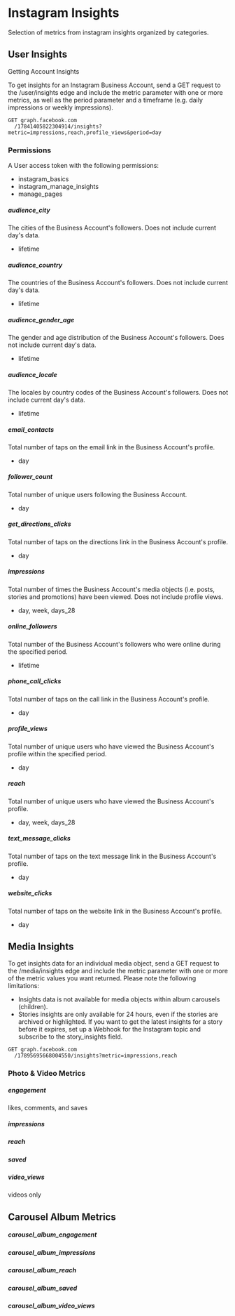 # Instagram Insights

Selection of metrics from instagram insights organized by categories.

## User Insights
Getting Account Insights

To get insights for an Instagram Business Account, send a GET request to the /user/insights edge and include the metric parameter with one or more metrics, as well as the period parameter and a timeframe (e.g. daily impressions or weekly impressions).

```
GET graph.facebook.com
  /17841405822304914/insights?metric=impressions,reach,profile_views&period=day
```

### Permissions
A User access token with the following permissions:

- instagram_basics
- instagram_manage_insights
- manage_pages

##### audience_city
The cities of the Business Account's followers. Does not include current day's data.
- lifetime
##### audience_country
The countries of the Business Account's followers. Does not include current day's data.
- lifetime
##### audience_gender_age
The gender and age distribution of the Business Account's followers. Does not include current day's data.
- lifetime
##### audience_locale
The locales by country codes of the Business Account's followers. Does not include current day's data.
- lifetime
##### email_contacts
Total number of taps on the email link in the Business Account's profile.
- day
##### follower_count
Total number of unique users following the Business Account.
- day
##### get_directions_clicks
Total number of taps on the directions link in the Business Account's profile.
- day
##### impressions
Total number of times the Business Account's media objects (i.e. posts, stories and promotions) have been viewed. Does not include profile views.
- day, week, days_28
##### online_followers
Total number of the Business Account's followers who were online during the specified period.
- lifetime
##### phone_call_clicks
Total number of taps on the call link in the Business Account's profile.
- day
##### profile_views
Total number of unique users who have viewed the Business Account's profile within the specified period.
- day
##### reach
Total number of unique users who have viewed the Business Account's profile.
- day, week, days_28
##### text_message_clicks
Total number of taps on the text message link in the Business Account's profile.
- day
##### website_clicks
Total number of taps on the website link in the Business Account's profile.
- day

## Media Insights
To get insights data for an individual media object, send a GET request to the /media/insights edge and include the metric parameter with one or more of the metric values you want returned. Please note the following limitations:

- Insights data is not available for media objects within album carousels (children).
- Stories insights are only available for 24 hours, even if the stories are archived or highlighted. If you want to get the latest insights for a story before it expires, set up a Webhook for the Instagram topic and subscribe to the story_insights field.

````
GET graph.facebook.com
  /17895695668004550/insights?metric=impressions,reach
````

### Photo & Video Metrics

##### engagement
likes, comments, and saves
##### impressions

##### reach

##### saved

##### video_views
videos only

## Carousel Album Metrics

##### carousel_album_engagement

##### carousel_album_impressions

##### carousel_album_reach

##### carousel_album_saved

##### carousel_album_video_views